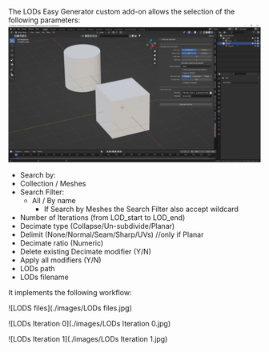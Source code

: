 The LODs Easy Generator custom add-on allows the selection of the following parameters:
![Parameters](./images/Parameters.jpg)

- Search by:
-   Collection / Meshes
- Search Filter: 
  - All / By name
    -  If Search by Meshes the Search Filter also accept wildcard
- Number of Iterations (from LOD_start to LOD_end)
- Decimate type (Collapse/Un-subdivide/Planar)
- Delimit (None/Normal/Seam/Sharp/UVs) //only if Planar
- Decimate ratio (Numeric)
- Delete existing Decimate modifier (Y/N)
- Apply all modifiers (Y/N)
- LODs path
- LODs filename

It implements the following workflow:

![LODS files](./images/LODs files.jpg)

![LODs Iteration 0](./images/LODs Iteration 0.jpg)

![LODs Iteration 1](./images/LODs Iteration 1.jpg)

